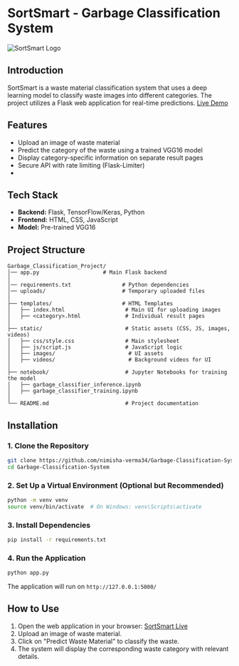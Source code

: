 # SortSmart - Garbage Classification System

![SortSmart Logo](https://github.com/user-attachments/assets/ca513624-ea35-481c-b5cc-c5cfda71439d)


## Introduction
SortSmart is a waste material classification system that uses a deep learning model to classify waste images into different categories. The project utilizes a Flask web application for real-time predictions.
[Live Demo](https://sortsmart-a-waste-material.onrender.com)

## Features
- Upload an image of waste material
- Predict the category of the waste using a trained VGG16 model
- Display category-specific information on separate result pages
- Secure API with rate limiting (Flask-Limiter)
- 
## Tech Stack
- **Backend:** Flask, TensorFlow/Keras, Python
- **Frontend:** HTML, CSS, JavaScript
- **Model:** Pre-trained VGG16

## Project Structure
```
Garbage_Classification_Project/
│── app.py                    # Main Flask backend
│
│── requirements.txt                # Python dependencies
│── uploads/                        # Temporary uploaded files
│
├── templates/                      # HTML Templates
│   ├── index.html                   # Main UI for uploading images
│   ├── <category>.html              # Individual result pages
│
├── static/                          # Static assets (CSS, JS, images, videos)
│   ├── css/style.css                # Main stylesheet
│   ├── js/script.js                 # JavaScript logic
│   ├── images/                       # UI assets
│   ├── videos/                       # Background videos for UI
│
├── notebook/                        # Jupyter Notebooks for training the model
│   ├── garbage_classifier_inference.ipynb             
│   ├── garbage_classifier_training.ipynb              
│
└── README.md                        # Project documentation
```

## Installation
### 1. Clone the Repository
```sh
git clone https://github.com/nimisha-verma34/Garbage-Classification-System.git
cd Garbage-Classification-System
```

### 2. Set Up a Virtual Environment (Optional but Recommended)
```sh
python -m venv venv
source venv/bin/activate  # On Windows: venv\Scripts\activate
```

### 3. Install Dependencies
```sh
pip install -r requirements.txt
```

### 4. Run the Application
```sh
python app.py
```
The application will run on `http://127.0.0.1:5000/`

## How to Use
1. Open the web application in your browser: [SortSmart Live](https://sortsmart-a-waste-material.onrender.com)
2. Upload an image of waste material.
3. Click on "Predict Waste Material" to classify the waste.
4. The system will display the corresponding waste category with relevant details.
